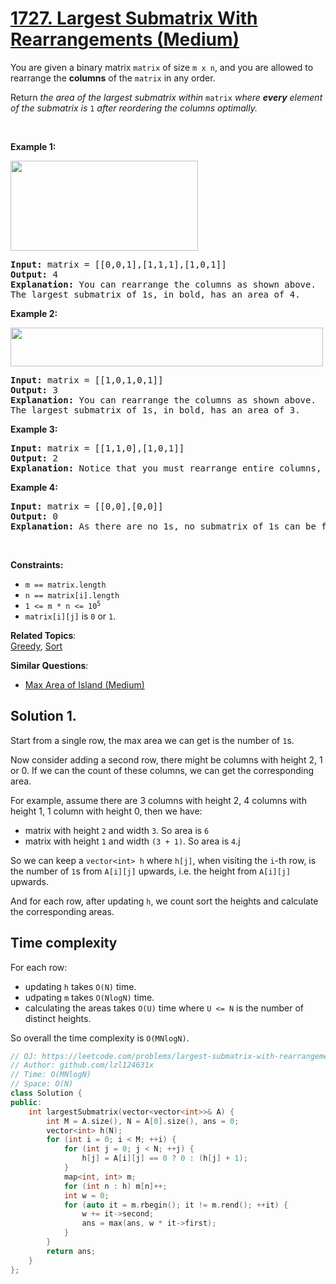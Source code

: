# [1727. Largest Submatrix With Rearrangements (Medium)](https://leetcode.com/problems/largest-submatrix-with-rearrangements/)

<p>You are given a binary matrix <code>matrix</code> of size <code>m x n</code>, and you are allowed to rearrange the <strong>columns</strong> of the <code>matrix</code> in any order.</p>

<p>Return <em>the area of the largest submatrix within </em><code>matrix</code><em> where <strong>every</strong> element of the submatrix is </em><code>1</code><em> after reordering the columns optimally.</em></p>

<p>&nbsp;</p>
<p><strong>Example 1:</strong></p>

<p><strong><img alt="" src="https://assets.leetcode.com/uploads/2020/12/29/screenshot-2020-12-30-at-40536-pm.png" style="width: 300px; height: 144px;"></strong></p>

<pre><strong>Input:</strong> matrix = [[0,0,1],[1,1,1],[1,0,1]]
<strong>Output:</strong> 4
<strong>Explanation:</strong> You can rearrange the columns as shown above.
The largest submatrix of 1s, in bold, has an area of 4.
</pre>

<p><strong>Example 2:</strong></p>

<p><img alt="" src="https://assets.leetcode.com/uploads/2020/12/29/screenshot-2020-12-30-at-40852-pm.png" style="width: 500px; height: 62px;"></p>

<pre><strong>Input:</strong> matrix = [[1,0,1,0,1]]
<strong>Output:</strong> 3
<strong>Explanation:</strong> You can rearrange the columns as shown above.
The largest submatrix of 1s, in bold, has an area of 3.
</pre>

<p><strong>Example 3:</strong></p>

<pre><strong>Input:</strong> matrix = [[1,1,0],[1,0,1]]
<strong>Output:</strong> 2
<strong>Explanation:</strong> Notice that you must rearrange entire columns, and there is no way to make a submatrix of 1s larger than an area of 2.</pre>

<p><strong>Example 4:</strong></p>

<pre><strong>Input:</strong> matrix = [[0,0],[0,0]]
<strong>Output:</strong> 0
<strong>Explanation:</strong> As there are no 1s, no submatrix of 1s can be formed and the area is 0.</pre>

<p>&nbsp;</p>
<p><strong>Constraints:</strong></p>

<ul>
	<li><code>m == matrix.length</code></li>
	<li><code>n == matrix[i].length</code></li>
	<li><code>1 &lt;= m * n &lt;= 10<sup>5</sup></code></li>
	<li><code>matrix[i][j]</code> is <code>0</code> or <code>1</code>.</li>
</ul>

**Related Topics**:  
[Greedy](https://leetcode.com/tag/greedy/), [Sort](https://leetcode.com/tag/sort/)

**Similar Questions**:
* [Max Area of Island (Medium)](https://leetcode.com/problems/max-area-of-island/)

## Solution 1.

Start from a single row, the max area we can get is the number of `1`s.

Now consider adding a second row, there might be columns with height 2, 1 or 0. If we can the count of these columns, we can get the corresponding area.

For example, assume there are 3 columns with height 2, 4 columns with height 1, 1 column with height 0, then we have:
* matrix with height `2` and width `3`. So area is `6`
* matrix with height `1` and width `(3 + 1)`. So area is `4`.j

So we can keep a `vector<int> h` where `h[j]`, when visiting the `i`-th row, is the number of `1`s from `A[i][j]` upwards, i.e. the height from `A[i][j]` upwards.

And for each row, after updating `h`, we count sort the heights and calculate the corresponding areas.

## Time complexity

For each row:
* updating `h` takes `O(N)` time.
* udpating `m` takes `O(NlogN)` time.
* calculating the areas takes `O(U)` time where `U <= N` is the number of distinct heights.

So overall the time complexity is `O(MNlogN)`.

```cpp
// OJ: https://leetcode.com/problems/largest-submatrix-with-rearrangements/
// Author: github.com/lzl124631x
// Time: O(MNlogN)
// Space: O(N)
class Solution {
public:
    int largestSubmatrix(vector<vector<int>>& A) {
        int M = A.size(), N = A[0].size(), ans = 0;
        vector<int> h(N);
        for (int i = 0; i < M; ++i) {
            for (int j = 0; j < N; ++j) {
                h[j] = A[i][j] == 0 ? 0 : (h[j] + 1);
            }
            map<int, int> m;
            for (int n : h) m[n]++;
            int w = 0;
            for (auto it = m.rbegin(); it != m.rend(); ++it) {
                w += it->second;
                ans = max(ans, w * it->first);
            }
        }
        return ans;
    }
};
```